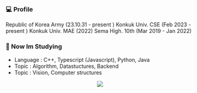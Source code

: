 ### 💻 Profile

Republic of Korea Army (23.10.31 - present )
Konkuk Univ. CSE (Feb 2023 - present )
Konkuk Univ. MAE (2022)
Sema High. 10th (Mar 2019 - Jan 2022)

### 📖 Now Im Studying

- Language : C++, Typescript (Javascript), Python, Java
- Topic : Algorithm, Datastuctures, Backend
- Topic : Vision, Computer structures 




<p align=center><a target="_blank" href="https://solved.ac/profile/codemun26"><img src="https://github-readme-solvedac-hyp3rflow.vercel.app/api/?handle=codemun26"></a></p>
